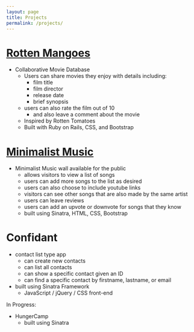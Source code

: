 ```yaml
---
layout: page
title: Projects
permalink: /projects/
---
```



# [Rotten Mangoes](http://rotten-mangoes.herokuapp.com/)
  - Collaborative Movie Database
    - Users can share movies they enjoy with details including:
      - film title
      - film director
      - release date
      - brief synopsis
    - users can also rate the film out of 10
      - and also leave a comment about the movie
    - Inspired by Rotten Tomatoes
    - Built with Ruby on Rails, CSS, and Bootstrap

# [Minimalist Music](https://minimalist-music.herokuapp.com/)
  - Minimalist Music wall available for the public
    - allows visitors to view a list of songs
    - users can add more songs to the list as desired
    - users can also choose to include youtube links
    - visitors can see other songs that are also made by the same artist
    - users can leave reviews
    - users can add an upvote or downvote for songs that they know
    - built using Sinatra, HTML, CSS, Bootstrap

# Confidant
- contact list type app
  - can create new contacts
  - can list all contacts
  - can show a specific contact given an ID
  - can find a specific contact by firstname, lastname, or email
- built using Sinatra Framework
  - JavaScript / jQuery / CSS front-end

In Progress:
- HungerCamp
  - built using Sinatra

